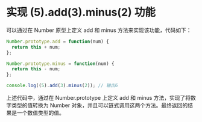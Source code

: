 # 实现 (5).add(3).minus(2) 功能

可以通过在 Number 原型上定义 add 和 minus 方法来实现该功能，代码如下：

```javascript
Number.prototype.add = function(num) {
  return this + num;
};

Number.prototype.minus = function(num) {
  return this - num;
};

console.log((5).add(3).minus(2)); // 输出6
```

上述代码中，通过在 Number.prototype 上定义 add 和 minus 方法，实现了将数字类型的值转换为 Number 对象，并且可以链式调用这两个方法。最终返回的结果是一个数值类型的值。